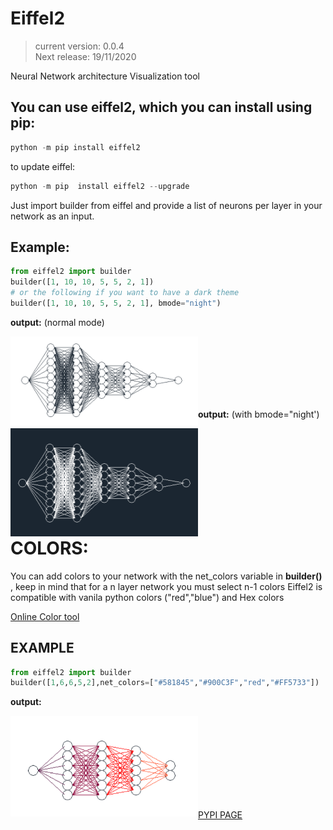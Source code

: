 # Eiffel2
 > current version: 0.0.4  <br />  Next release: 19/11/2020
 
Neural Network architecture  Visualization tool


## You can use eiffel2, which you can install using pip:
```python
python -m pip install eiffel2
 ```
 to update eiffel:
 ```python
python -m pip  install eiffel2 --upgrade
 ```

Just import builder from eiffel and provide a list of neurons per layer in your network as an input.

## Example:
```python
from eiffel2 import builder
builder([1, 10, 10, 5, 5, 2, 1])
# or the following if you want to have a dark theme
builder([1, 10, 10, 5, 5, 2, 1], bmode="night")
```
**output:** (normal mode)

<a href="url"><img src="https://github.com/Ale9806/Eiffel2/blob/master/eiffel2.PNG" align="left"  width="300"  > </a>

<br />&nbsp;<br />
<br />&nbsp;<br />
<br />&nbsp;<br />

**output:** (with bmode="night')

<a href="url"><img src="https://github.com/Ale9806/Eiffel2/blob/master/eiffel.PNG" align="left"  width="300"  > </a>

<br />&nbsp;<br />
<br />&nbsp;<br />
<br />&nbsp;<br />
<br />&nbsp;<br />

# COLORS:

You can add colors to your network with the net_colors variable in **builder()** , keep in mind that for a n layer network you 
must select n-1 colors
Eiffel2 is compatible with vanila python colors ("red","blue") and Hex colors 

[Online Color tool](https://www.w3schools.com/colors/colors_picker.asp)

## EXAMPLE
```python
from eiffel2 import builder
builder([1,6,6,5,2],net_colors=["#581845","#900C3F","red","#FF5733"])
```
**output:** 

<a href="url"><img src="https://github.com/Ale9806/Eiffel2/blob/master/color.PNG" align="left"  width="300"  > </a>

<br />&nbsp;<br />
<br />&nbsp;<br />
<br />&nbsp;<br />
<br />&nbsp;<br />

[PYPI PAGE](https://pypi.org/project/eiffel2/)
